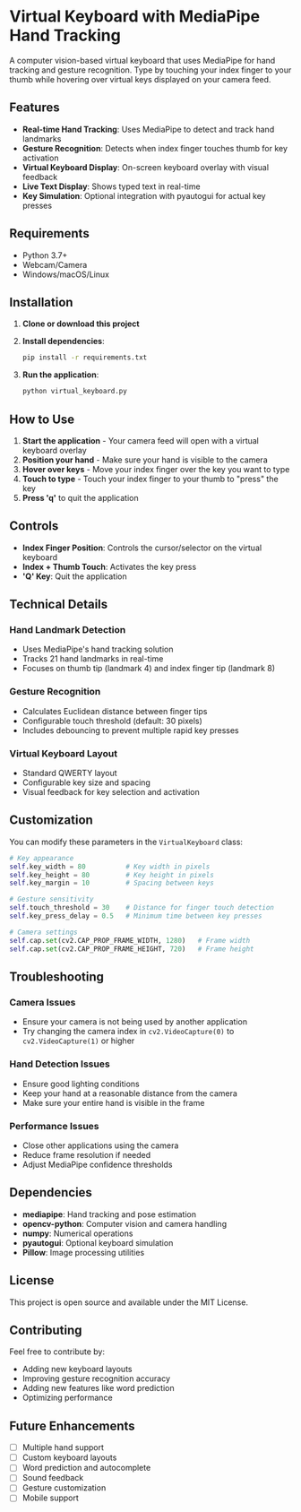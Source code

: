 # Virtual Keyboard with MediaPipe Hand Tracking

A computer vision-based virtual keyboard that uses MediaPipe for hand tracking and gesture recognition. Type by touching your index finger to your thumb while hovering over virtual keys displayed on your camera feed.

## Features

- **Real-time Hand Tracking**: Uses MediaPipe to detect and track hand landmarks
- **Gesture Recognition**: Detects when index finger touches thumb for key activation
- **Virtual Keyboard Display**: On-screen keyboard overlay with visual feedback
- **Live Text Display**: Shows typed text in real-time
- **Key Simulation**: Optional integration with pyautogui for actual key presses

## Requirements

- Python 3.7+
- Webcam/Camera
- Windows/macOS/Linux

## Installation

1. **Clone or download this project**

2. **Install dependencies**:
   ```bash
   pip install -r requirements.txt
   ```

3. **Run the application**:
   ```bash
   python virtual_keyboard.py
   ```

## How to Use

1. **Start the application** - Your camera feed will open with a virtual keyboard overlay
2. **Position your hand** - Make sure your hand is visible to the camera
3. **Hover over keys** - Move your index finger over the key you want to type
4. **Touch to type** - Touch your index finger to your thumb to "press" the key
5. **Press 'q'** to quit the application

## Controls

- **Index Finger Position**: Controls the cursor/selector on the virtual keyboard
- **Index + Thumb Touch**: Activates the key press
- **'Q' Key**: Quit the application

## Technical Details

### Hand Landmark Detection
- Uses MediaPipe's hand tracking solution
- Tracks 21 hand landmarks in real-time
- Focuses on thumb tip (landmark 4) and index finger tip (landmark 8)

### Gesture Recognition
- Calculates Euclidean distance between finger tips
- Configurable touch threshold (default: 30 pixels)
- Includes debouncing to prevent multiple rapid key presses

### Virtual Keyboard Layout
- Standard QWERTY layout
- Configurable key size and spacing
- Visual feedback for key selection and activation

## Customization

You can modify these parameters in the `VirtualKeyboard` class:

```python
# Key appearance
self.key_width = 80          # Key width in pixels
self.key_height = 80         # Key height in pixels
self.key_margin = 10         # Spacing between keys

# Gesture sensitivity
self.touch_threshold = 30    # Distance for finger touch detection
self.key_press_delay = 0.5   # Minimum time between key presses

# Camera settings
self.cap.set(cv2.CAP_PROP_FRAME_WIDTH, 1280)   # Frame width
self.cap.set(cv2.CAP_PROP_FRAME_HEIGHT, 720)   # Frame height
```

## Troubleshooting

### Camera Issues
- Ensure your camera is not being used by another application
- Try changing the camera index in `cv2.VideoCapture(0)` to `cv2.VideoCapture(1)` or higher

### Hand Detection Issues
- Ensure good lighting conditions
- Keep your hand at a reasonable distance from the camera
- Make sure your entire hand is visible in the frame

### Performance Issues
- Close other applications using the camera
- Reduce frame resolution if needed
- Adjust MediaPipe confidence thresholds

## Dependencies

- **mediapipe**: Hand tracking and pose estimation
- **opencv-python**: Computer vision and camera handling
- **numpy**: Numerical operations
- **pyautogui**: Optional keyboard simulation
- **Pillow**: Image processing utilities

## License

This project is open source and available under the MIT License.

## Contributing

Feel free to contribute by:
- Adding new keyboard layouts
- Improving gesture recognition accuracy
- Adding new features like word prediction
- Optimizing performance

## Future Enhancements

- [ ] Multiple hand support
- [ ] Custom keyboard layouts
- [ ] Word prediction and autocomplete
- [ ] Sound feedback
- [ ] Gesture customization
- [ ] Mobile support
